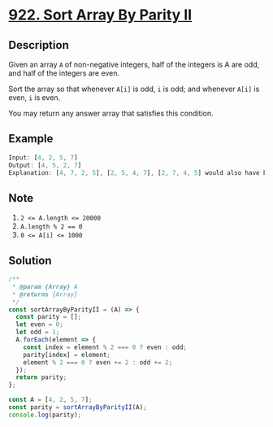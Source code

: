 # [922. Sort Array By Parity II](https://leetcode.com/problems/sort-array-by-parity-ii/description/)

## Description

Given an array `A` of non-negative integers, half of the integers is A are odd, and half of the integers are even.  

Sort the array so that whenever `A[i]` is odd, `i` is odd; and whenever `A[i]` is even, `i` is even.  

You may return any answer array that satisfies this condition.  

## Example

```javascript
Input: [4, 2, 5, 7]
Output: [4, 5, 2, 7]
Explanation: [4, 7, 2, 5], [2, 5, 4, 7], [2, 7, 4, 5] would also have been accepted.
```

## Note

1. `2 <= A.length <= 20000`
2. `A.length % 2 == 0`
3. `0 <= A[i] <= 1000`

## Solution

```javascript
/**
 * @param {Array} A
 * @returns {Array}
 */
const sortArrayByParityII = (A) => {
  const parity = [];
  let even = 0;
  let odd = 1;
  A.forEach(element => {
    const index = element % 2 === 0 ? even : odd;
    parity[index] = element;
    element % 2 === 0 ? even += 2 : odd += 2;
  });
  return parity;
};

const A = [4, 2, 5, 7];
const parity = sortArrayByParityII(A);
console.log(parity);
```